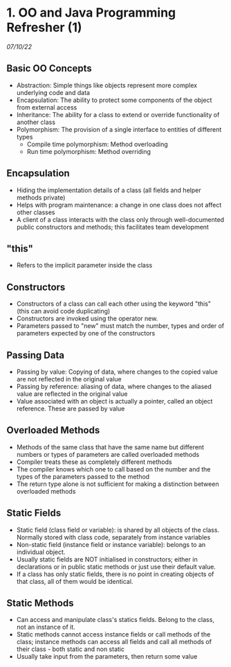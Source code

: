 # 1. OO and Java Programming Refresher (1)
_07/10/22_

## Basic OO Concepts
- Abstraction: Simple things like objects represent more complex underlying code and data
- Encapsulation: The ability to protect some components of the object from external access
- Inheritance: The ability for a class to extend or override functionality of another class
- Polymorphism: The provision of a single interface to entities of different types
	- Compile time polymorphism: Method overloading
	- Run time polymorphism: Method overriding

## Encapsulation
- Hiding the implementation details of a class (all fields and helper methods private)
- Helps with program maintenance: a change in one class does not affect other classes
- A client of a class interacts with the class only through well-documented public constructors and methods; this facilitates team development

## "this"
- Refers to the implicit parameter inside the class

## Constructors
- Constructors of a class can call each other using the keyword "this" (this can avoid code duplicating)
- Constructors are invoked using the operator new.
- Parameters passed to "new" must match the number, types and order of parameters expected by one of the constructors

## Passing Data
- Passing by value: Copying of data, where changes to the copied value are not reflected in the original value
- Passing by reference: aliasing of data, where changes to the aliased value are reflected in the original value
- Value associated with an object is actually a pointer, called an object reference. These are passed by value

## Overloaded Methods
- Methods of the same class that have the same name but different numbers or types of parameters are called overloaded methods
- Compiler treats these as completely different methods
- The compiler knows which one to call based on the number and the types of the parameters passed to the method
- The return type alone is not sufficient for making a distinction between overloaded methods

## Static Fields
- Static field (class field or variable): is shared by all objects of the class. Normally stored with class code, separately from instance variables
- Non-static field (instance field or instance variable): belongs to an individual object.
- Usually static fields are NOT initialised in constructors; either in declarations or in public static methods or just use their default value.
- If a class has only static fields, there is no point in creating objects of that class, all of them would be identical.

## Static Methods
- Can access and manipulate class's statics fields. Belong to the class, not an instance of it.
- Static methods cannot access instance fields or call methods of the class; instance methods can access all fields and call all methods of their class - both static and non static
- Usually take input from the parameters, then return some value